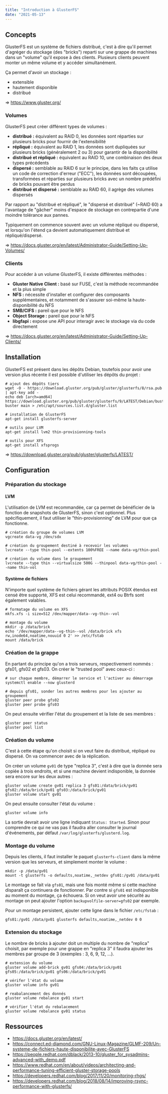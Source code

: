 ```yaml
---
title: "Introduction à GlusterFS"
date: "2021-05-13"
---
```


## Concepts

GlusterFS est un système de fichiers distribué, c'est à dire qu'il permet
d'agréger du stockage (des "bricks") reparti sur une grappe de machines dans un
"volume" qu'il expose à des clients. Plusieurs clients peuvent monter un même
volume et y accéder simultanément.

Ça permet d'avoir un stockage :

* extensible
* hautement disponible
* distribué

=> <https://www.gluster.org/>

### Volumes

GlusterFS peut créer différent types de volumes :

* **distribué :** équivalent au RAID 0, les données sont réparties sur plusieurs
  bricks pour fournir de l'extensibilité
* **répliqué :** équivalent au RAID 1, les données sont dupliquées sur plusieurs
  bricks (généralement 2 ou 3) pour garantir de la disponibilité
* **distribué et répliqué :** équivalent au RAID 10, une combinaison des deux types
  précédents
* **dispersé :** semblable au RAID 6 sur le principe, dans les faits ça utilise un
  code de correction d'erreur ("ECC"), les données sont découpées, transformées
  et réparties sur plusieurs bricks avec un nombre prédéfini de bricks pouvant
  être perdus
* **distribué et dispersé :** semblable au RAID 60, il agrège des volumes dispersés

Par rapport au "distribué et répliqué", le "dispersé et distribué" (~RAID 60) a
l'avantage de "gâcher" moins d'espace de stockage en contrepartie d'une moindre
tolérance aux pannes.

Typiquement on commence souvent avec un volume répliqué ou dispersé, et
lorsqu'on l'étend ça devient automatiquement distribué et répliqué/dispersé.

=> <https://docs.gluster.org/en/latest/Administrator-Guide/Setting-Up-Volumes/>

### Clients

Pour accéder à un volume GlusterFS, il existe différentes méthodes :

* **Gluster Native Client :** basé sur FUSE, c'est la méthode recommandée et la
  plus simple
* **NFS :** nécessite d'installer et configurer des composants supplémentaires, et
  notamment de s'assurer soi-même la haute-disponibilité du NFS
* **SMB/CIFS :** pareil que pour le NFS
* **Object Storage :** pareil que pour le NFS
* **libgfapi :** expose une API pour interagir avec le stockage via du code
  directement

=> <https://docs.gluster.org/en/latest/Administrator-Guide/Setting-Up-Clients/>

## Installation

GlusterFS est présent dans les dépôts Debian, toutefois pour avoir une version
plus récente il est possible d'utiliser les dépôts du projet :

```
# ajout des dépôts tiers
wget -O - https://download.gluster.org/pub/gluster/glusterfs/8/rsa.pub | apt-key add -
echo deb [arch=amd64] https://download.gluster.org/pub/gluster/glusterfs/9/LATEST/Debian/buster/amd64/apt buster main > /etc/apt/sources.list.d/gluster.list

# installation de GlusterFS
apt-get install glusterfs-server

# outils pour LVM
apt-get install lvm2 thin-provisionning-tools

# outils pour XFS
apt-get install xfsprogs
```

=> <https://download.gluster.org/pub/gluster/glusterfs/LATEST/>

## Configuration

### Préparation du stockage

#### LVM

L'utilisation de LVM est recommandée, car ça permet de bénéficier de la
fonction de snapshots de GlusterFS, sinon c'est optionnel. Plus spécifiquement,
il faut utiliser le "thin-provisionning" de LVM pour que ça fonctionne.

```
# création du groupe de volumes LVM
vgcreate data-vg /dev/sdx

# création du groupement destiné à recevoir les volumes
lvcreate --type thin-pool --extents 100%FREE --name data-vg/thin-pool

# création du volume dans le groupement
lvcreate --type thin --virtualsize 500G --thinpool data-vg/thin-pool --name thin-vol
```

#### Système de fichiers

N'importe quel système de fichiers gérant les attributs POSIX étendus est censé
être supporté, XFS est celui recommandé, ext4 ou Btrfs sont également valables.

```
# formatage du volume en XFS
mkfs.xfs -i size=512 /dev/mapper/data--vg-thin--vol

# montage du volume
mkdir -p /data/brick
echo '/dev/mapper/data--vg-thin--vol /data/brick xfs rw,inode64,noatime,nouuid 0 2' >> /etc/fstab
mount /data/brick
```

### Création de la grappe

En partant du principe qu'on a trois serveurs, respectivement nommés : gfs01,
gfs02 et gfs03. On créer le "trusted pool" avec ceux-ci :

```
# sur chaque membre, démarrer le service et l'activer au démarrage
systemctl enable --now glusterd

# depuis gfs01, sonder les autres membres pour les ajouter au groupement
gluster peer probe gfs02
gluster peer probe gfs03
```

On peut ensuite vérifier l'état du groupement et la liste de ses membres :

```
gluster peer status
gluster pool list
```

### Création du volume

C'est à cette étape qu'on choisit si on veut faire du distribué, répliqué ou
dispersé. On va commencer avec de la réplication.

On créer un volume `gv01` de type "replica 3", c'est à dire que la donnée sera
copiée à trois endroits, et si une machine devient indisponible, la donnée sera
encore sur les deux autres :

```
gluster volume create gv01 replica 3 gfs01:/data/brick/gv01 gfs02:/data/brick/gv01 gfs03:/data/brick/gv01
gluster volume start gv01
```

On peut ensuite consulter l'état du volume :

```
gluster volume info
```

La sortie devrait avoir une ligne indiquant `Status: Started`. Sinon pour
comprendre ce qui ne vas pas il faudra aller consulter le journal d'événements,
par défaut `/var/log/glusterfs/glusterd.log`.

### Montage du volume

Depuis les clients, il faut installer le paquet `glusterfs-client` dans la même
version que les serveurs, et simplement monter le volume :

```
mkdir -p /data/gv01
mount -t glusterfs -o defaults,noatime,_netdev gfs01:/gv01 /data/gv01
```

Le montage se fait via `gfs01`, mais une fois monté même si cette machine
disparaît ça continuera de fonctionner. Par contre si `gfs01` est indisponible
au moment du montage, ça échouera. Si on veut avoir une sécurité au montage on
peut ajouter l'option `backupvolfile-server=gfs02` par exemple.

Pour un montage persistent, ajouter cette ligne dans le fichier `/etc/fstab` :

```
gfs01:/gv01 /data/gv01 glusterfs defaults,noatime,_netdev 0 0
```

### Extension du stockage

Le nombre de bricks à ajouter doit un multiple du nombre de "replica" choisit,
par exemple pour une grappe en "replica 3" il faudra ajouter les membres par
groupe de 3 (exemples : 3, 6, 9, 12, ...).

```
# extension du volume
gluster volume add-brick gv01 gfs04:/data/brick/gv01 gfs05:/data/brick/gv01 gfs06:/data/brick/gv01

# vérifer l'état du volume
gluster volume info gv01

# reabalancement des donnés
gluster volume rebalance gv01 start

# vérifier l'état du rebalacement
gluster volume rebalance gv01 status
```

## Ressources

* <https://docs.gluster.org/en/latest/>
* <https://connect.ed-diamond.com/GNU-Linux-Magazine/GLMF-209/Un-systeme-de-fichiers-haute-disponibilite-avec-GlusterFS>
* <https://people.redhat.com/dblack/2013-10/gluster_for_sysadmins-advanced-with_demo.pdf>
* <https://www.redhat.com/en/about/videos/architecting-and-performance-tuning-efficient-gluster-storage-pools>
* <https://developers.redhat.com/blog/2017/11/20/monitoring-rhgs/>
* <https://developers.redhat.com/blog/2018/08/14/improving-rsync-performance-with-glusterfs/>

<!--
vim: spell spelllang=fr
-->
